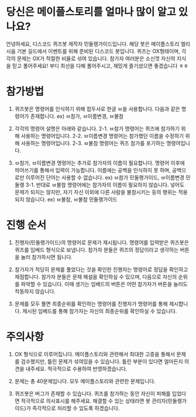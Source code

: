 # 당신은 메이플스토리를 얼마나 많이 알고 있나요? 
안녕하세요, 디스코드 퀴즈봇 제작자 민둘랭가이드입니다. 해당 봇은 메이플스토리 엘리시움 기본 길드에서 이벤트를 위해 준비된 디스코드 봇입니다. 퀴즈는 OX형태이며, 각각의 문제는 OX가 적절한 비율로 섞여 있습니다. 참가자 여러분은 소신껏 자신의 지식을 믿고 풀어주세요! 부디 최선을 다해 풀어주시고, 재밌게 즐기셨으면 좋겠습니다 ㅎㅎ

# 참가방법
1. 퀴즈봇은 명령어를 인식하기 위해 접두사로 한글 ㅂ을 사용합니다. 다음과 같은 명령어가 존재합니다.
ex) ㅂ참가, ㅂ이름변경, ㅂ불참

2. 각각의 명령어 설명은 아래와 같습니다.
2-1. ㅂ참가 명령어는 퀴즈에 참가하기 위해 사용하는 명령어입니다.
2-2. ㅂ이름변경 명령어는 참가했던 이름을 수정하기 위해 사용하는 명령어입니다.
2-3. ㅂ불참 명령어는 퀴즈 참가를 포기하는 명령어입니다.

3. ㅂ참가, ㅂ이름변경 명령어는 추가로 참가자의 이름이 필요합니다. 명령어 이후에 띄어쓰기를 통해서 입력이 가능합니다. 이름에는 공백을 인식하지 못 하며, 공백으로만 이루어진 단어는 사용할 수 없습니다.
ex) ㅂ참가 민둘랭가이드, ㅂ이름변경 민둘랭
3-1. 반대로 ㅂ불참 명령어에는 참가자의 이름이 필요하지 않습니다. 넣어도 문제가 되지는 않지만, 자기 자신 이외에 다른 사람을 불참시키는 등의 행위는 적용되지 않습니다.
ex) ㅂ불참, ㅂ불참 민둘랭가이드

# 진행 순서
1. 진행자(민둘랭가이드)의 명령어로 문제가 제시됩니다. 명령어를 입력받은 퀴즈봇은 퀴즈를 임베드 형식으로 보냅니다. 참가자 분들은 퀴즈의 정답이라고 생각하는 버튼을 눌러 참가하시면 됩니다. 

2. 참가자가 적당히 문제를 풀었다는 것을 확인한 진행자는 명령어로 정답을 확인하고 채점합니다. 참가자 분들은 문제 해설을 확인하실 수 있으며, 다음으로 자신의 순위를 파악할 수 있습니다. 이때 생기는 임베드의 버튼은 어떤 참가자가 버튼을 눌러도 작동하지 않습니다.

3. 문제를 모두 풀면 최종순위를 확인하는 명령어를 진행자가 명령어를 통해 제시합니다. 제시된 임베드를 통해 참가자는 자신의 최종순위를 확인하실 수 있습니다.

# 주의사항
1. OX 형식으로 이루어집니다. 메이플스토리와 관련해서 최대한 고증을 통해서 문제를 검수했지만, 틀린 문제가 섞여있을 수 있습니다. 틀린 부분이 있다면 얼마든지 의견을 내주세요. 적극적으로 수용하여 반영하겠습니다.

2. 문제는 총 40문제입니다. 모두 메이플스토리와 관련한 문제입니다.

3. 퀴즈봇은 버그가 존재할 수 있습니다. 퀴즈를 참가하는 동안 자신이 피해를 입었다면 적극적으로 의사표시를 해주세요. 해결할 수 있는 상태라면 봇 관리자(민둘랭가이드)가 즉각적으로 처리할 수 있도록 하겠습니다.